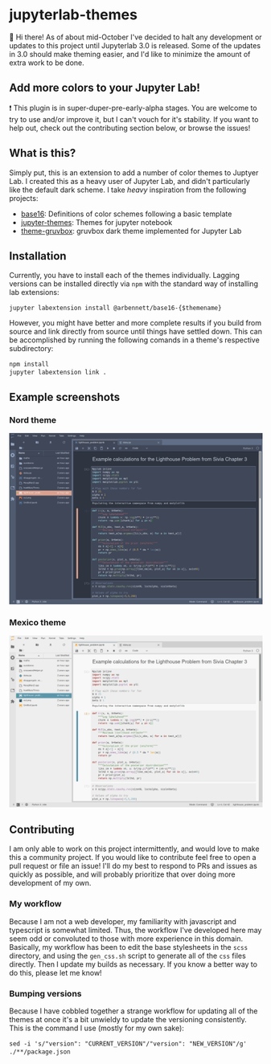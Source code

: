 # jupyterlab-themes

:wave: Hi there! As of about mid-October I've decided to halt any development or updates to this project until Jupyterlab 3.0 
is released. Some of the updates in 3.0 should make theming easier, and I'd like to minimize the amount of extra work to be done.

## Add more colors to your Jupyter Lab!

:exclamation: This plugin is in super-duper-pre-early-alpha stages. You are welcome to try to use and/or improve it,
 but I can't vouch for it's stability. If you want to help out, check out the contributing section below, or browse the
 issues!

## What is this?
Simply put, this is an extension to add a number of color themes to Juptyer Lab. I created this as a heavy user of
Jupyter Lab, and didn't particularly like the default dark scheme. I take *heavy* inspiration from the following
projects:

 - [base16](https://github.com/chriskempson/base16): Definitions of color schemes following a basic template
 - [jupyter-themes](https://github.com/dunovank/jupyter-themes): Themes for jupyter notebook
 - [theme-gruvbox](https://github.com/Rahlir/theme-gruvbox): gruvbox dark theme implemented for Jupyter Lab

## Installation
Currently, you have to install each of the themes individually. Lagging versions can be installed directly
via `npm` with the standard way of installing lab extensions:

```
jupyter labextension install @arbennett/base16-{$themename}
```

However, you might have better and more complete results if you build from source and link directly from
source until things have settled down. This can be accomplished by running the following comands in a
theme's respective subdirectory:

```
npm install
jupyter labextension link .
```

## Example screenshots

### Nord theme
![nord](./screenshots/nord.png "Nord theme screenshot")

### Mexico theme
![mexico](./screenshots/mexico-light.png "Mexico theme screenshot")

## Contributing
I am only able to work on this project intermittently, and would love to make this a community project.
If you would like to contribute feel free to open a pull request or file an issue! I'll do my best to
respond to PRs and issues as quickly as possible, and will probably prioritize that over doing more
development of my own.

### My workflow
Because I am not a web developer, my familiarity with javascript and typescript is somewhat limited.
Thus, the workflow I've developed here may seem odd or convoluted to those with more experience in this
domain. Basically, my workflow has been to edit the base stylesheets in the `scss` directory, and using the
`gen_css.sh` script to generate all of the `css` files directly. Then I update my builds as necessary.
If you know a better way to do this, please let me know!

### Bumping versions
Because I have cobbled together a strange workflow for updating all of the themes at once it's a bit unwieldy
to update the versioning consistently. This is the command I use (mostly for my own sake):

```
sed -i 's/"version": "CURRENT_VERSION"/"version": "NEW_VERSION"/g' ./**/package.json
```
